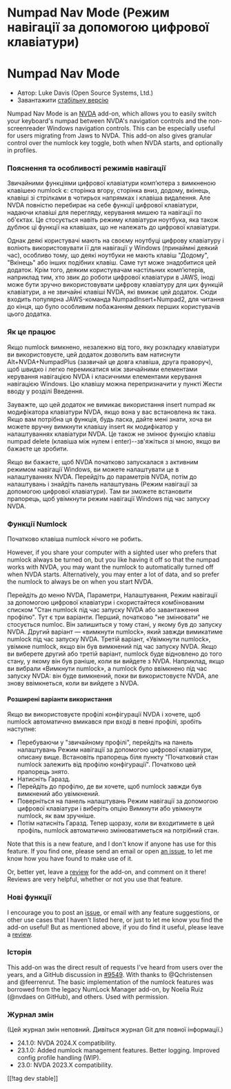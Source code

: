 # Numpad Nav Mode (Режим навігації за допомогою цифрової клавіатури) #

# Numpad Nav Mode

* Автор: Luke Davis (Open Source Systems, Ltd.)
* Завантажити [стабільну версію][1]

Numpad Nav Mode is an [NVDA][2] add-on, which allows you to easily switch
your keyboard's numpad between NVDA's navigation controls and the
non-screenreader Windows navigation controls. This can be especially useful
for users migrating from Jaws to NVDA. This add-on also gives granular
control over the numlock key toggle, both when NVDA starts, and optionally
in profiles.

### Пояснення та особливості режимів навігації

Звичайними функціями цифрової клавіатури комп’ютера з вимкненою клавішею
numlock є: сторінка вгору, сторінка вниз, додому, вкінець, клавіші зі
стрілками в чотирьох напрямках і клавіша видалення.  Але NVDA повністю
перебирає на себе функції цифрової клавіатури, надаючи клавіші для
перегляду, керування мишею та навігації по об'єктах. Це стосується навіть
режиму клавіатури ноутбука, яка також дублює ці функції на клавішах, що не
належать до цифрової клавіатури.

Однак деякі користувачі мають на своєму ноутбуці цифрову клавіатуру і
воліють використовувати її для навігації у Windows (принаймні деякий час),
особливо тому, що деякі ноутбуки не мають клавіш "Додому", "Вкінець" або
інших подібних клавіш.  Саме тут може знадобитися цей додаток.  Крім того,
деяким користувачам настільних комп’ютерів, наприклад тим, хто звик до
роботи цифрової клавіатури в JAWS, іноді може бути зручно використовувати
цифрову клавіатуру для цих функцій клавіатури, а не звичайні клавіші NVDA,
які вмикає цей додаток.  Сюди входить популярна JAWS-команда
NumpadInsert+Numpad2, для читання до кінця, що було особливим побажанням
деяких перших користувачів цього додатка.

### Як це працює

Якщо numlock вимкнено, незалежно від того, яку розкладку клавіатури ви
використовуєте, цей додаток дозволить вам натиснути Alt+NVDA+NumpadPlus
(зазвичай це довга клавіша, друга праворуч), щоб швидко і легко перемикатися
між звичайними елементами керування навігацією NVDA і класичними елементами
керування навігацією Windows. Цю клавішу можна перепризначити у пункті Жести
вводу у розділі Введення.

Зауважте, що цей додаток не вимикає використання insert numpad як
модифікатора клавіатури NVDA, якщо вона у вас встановлена як така. Якщо вам
потрібна ця функція, будь ласка, дайте мені знати, хоча ви можете вручну
вимкнути клавішу insert як модифікатор у налаштуваннях клавіатури NVDA. Це
також не змінює функцію клавіш numpad delete (клавіша між нулем і
enter)--зв'яжіться зі мною, якщо ви бажаєте це зробити.

Якщо ви бажаєте, щоб NVDA початково запускалася з активним режимом навігації
Windows, ви можете налаштувати це в налаштуваннях NVDA. Перейдіть до
параметрів NVDA, потім до налаштувань і знайдіть панель налаштувань (Режим
навігації за допомогою цифрової клавіатури). Там ви зможете встановити
прапорець, щоб увімкнути режим навігації Windows під час запуску NVDA.

### Функції Numlock

Початково клавіша numlock нічого не робить.

However, if you share your computer with a sighted user who prefers that
numlock always be turned on, but you like having it off so that the numpad
works with NVDA, you may want the numlock to automatically turned off when
NVDA starts.  Alternatively, you may enter a lot of data, and so prefer the
numlock to always be on when you start NVDA.

 Перейдіть до меню NVDA, Параметри, Налаштування, Режим навігації за допомогою цифрової клавіатури і скористайтеся комбінованим списком "Стан numlock під час запуску NVDA або завантаження профілю". Тут є три варіанти. Перший, початково "не змінювати" не стосується numloc. Він залишиться у тому стані, у якому був до запуску NVDA.  Другий варіант — «вимкнути numlock», який завжди вимикатиме numlock під час запуску NVDA. Третій варіант, «Увімкнути numlock», увімкне numlock, якщо він був вимкнений під час запуску NVDA.  Якщо ви виберете другий або третій варіант, numlock буде відновлено до того стану, у якому він був раніше, коли ви вийдете з NVDA. Наприклад, якщо ви вибрали «Вимкнути numlock», а numlock було ввімкнено під час запуску NVDA: він буде вимкнений, поки ви використовуєте NVDA, але знову ввімкнеться, коли ви вийдете з NVDA.

#### Розширені варіанти використання

Якщо ви використовуєте профілі конфігурації NVDA і хочете, щоб numlock
автоматично вмикався при вході в певні профілі, зробіть наступне:

* Перебуваючи у "звичайному профілі", перейдіть на панель налаштувань Режим
  навігації за допомогою цифрової клавіатури, описану вище. Встановіть
  прапорець біля пункту "Початковий стан numlock залежить від профілю
  конфігурації". Початково цей прапорець знято.
* Натисніть Гаразд.
* Перейдіть до профілю, де ви хочете, щоб numlock завжди був вимкнений або
  увімкнений.
* Поверніться на панель налаштувань Режим навігації за допомогою цифрової
  клавіатури і виберіть опцію Вимкнути або увімкнути numlock, як вам
  зручніше.
* Потім натисніть Гаразд. Тепер щоразу, коли ви входитимете в цей профіль,
  numlock автоматично змінюватиметься на потрібний стан.

Note that this is a new feature, and I don't know if anyone has use for this
feature. If you find one, please send an email or open [an issue][3], to let
me know how you have found to make use of it.

Or, better yet, leave a [review][4] for the add-on, and comment on it there!
Reviews are very helpful, whether or not you use that feature.

### Нові функції

I encourage you to post an [issue][3], or email with any feature
suggestions, or other use cases that I haven't listed here, or just to let
me know you find the add-on useful! But as mentioned above, if you do find
it useful, please leave a [review][4].

### Історія

This add-on was the direct result of requests I've heard from users over the
years, and a GitHub discussion in
[#9549](https://github.com/nvaccess/nvda/issues/9549). With thanks to
@Qchristensen and @feerrenrut.  The basic implementation of the numlock
features was borrowed from the legacy NumLock Manager add-on, by Noelia Ruiz
(@nvdaes on GitHub), and others. Used with permission.

### Журнал змін

(Цей журнал змін неповний. Дивіться журнал Git для повної інформації.)

* 24.1.0: NVDA 2024.X compatibility.
* 23.1.0: Added numlock management features. Better logging. Improved config
  profile handling (WIP).
* 23.0: NVDA 2023.X compatibility.

[[!tag dev stable]]

[1]: https://www.nvaccess.org/addonStore/legacy?file=numpadNavMode

[2]: https://nvaccess.org/

[3]: https://github.com/opensourcesys/numpadNavMode/issues/new

[4]: https://github.com/nvaccess/addon-datastore/discussions/2630
